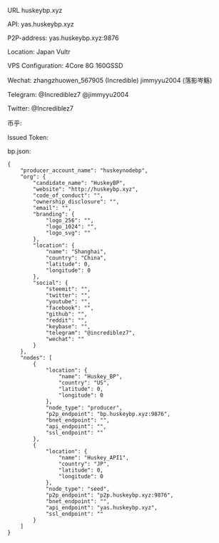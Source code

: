 URL huskeybp.xyz

API: yas.huskeybp.xyz

P2P-address: yas.huskeybp.xyz:9876

Location: Japan Vultr

VPS Configuration: 4Core 8G 160GSSD

Wechat: zhangzhuowen_567905 (Incredible) jimmyyu2004 (落影岑觞)

Telegram: @Incrediblez7 @jimmyyu2004

Twitter: @Incrediblez7

币乎: 

Issued Token:

bp.json:

```
{
    "producer_account_name": "huskeynodebp",
    "org": {
        "candidate_name": "HuskeyBP",
        "website": "http://huskeybp.xyz",
        "code_of_conduct": "",
        "ownership_disclosure": "",
        "email": "",
        "branding": {
            "logo_256": "",
            "logo_1024": "",
            "logo_svg": ""
        },
        "location": {
            "name": "Shanghai",
            "country": "China",
            "latitude": 0,
            "longitude": 0
        },
        "social": {
            "steemit": "",
            "twitter": "",
            "youtube": "",
            "facebook": "",
            "github": "",
            "reddit": "",
            "keybase": "",
            "telegram": "@incrediblez7",
            "wechat": ""
        }
    },
    "nodes": [
        {
            "location": {
                "name": "Huskey_BP",
                "country": "US",
                "latitude": 0,
                "longitude": 0
            },
            "node_type": "producer",
            "p2p_endpoint": "bp.huskeybp.xyz:9876",
            "bnet_endpoint": "",
            "api_endpoint": "",
            "ssl_endpoint": ""
        },
        {
            "location": {
                "name": "Huskey_API1",
                "country": "JP",
                "latitude": 0,
                "longitude": 0
            },
            "node_type": "seed",
            "p2p_endpoint": "p2p.huskeybp.xyz:9876",
            "bnet_endpoint": "",
            "api_endpoint": "yas.huskeybp.xyz",
            "ssl_endpoint": ""
        }
    ]
}
```